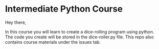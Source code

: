 # Intermediate Python Course

Hey there, 

In this course you will learn to create a dice-rolling program using python. The code you create will be stored in the dice-roller.py file. This repo also contains course materials under the issues tab. 
